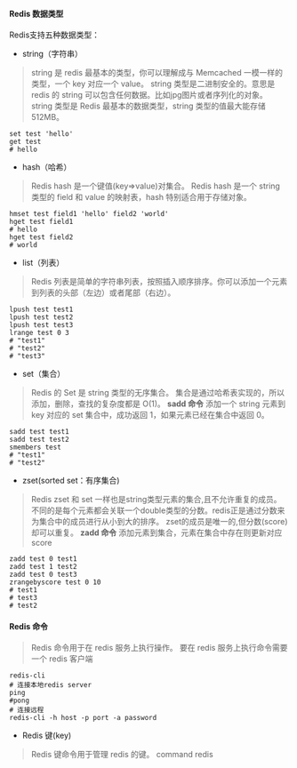 <!--
 * @Author: shouxie
 * @Date: 2020-03-11 15:31:13
 * @Description: 
 -->
#### Redis 数据类型
Redis支持五种数据类型：
- string（字符串）
> string 是 redis 最基本的类型，你可以理解成与 Memcached 一模一样的类型，一个 key 对应一个 value。
string 类型是二进制安全的。意思是 redis 的 string 可以包含任何数据。比如jpg图片或者序列化的对象。
string 类型是 Redis 最基本的数据类型，string 类型的值最大能存储 512MB。
```shell
set test 'hello'
get test
# hello
```
- hash（哈希）
> Redis hash 是一个键值(key=>value)对集合。
Redis hash 是一个 string 类型的 field 和 value 的映射表，hash 特别适合用于存储对象。
```shell
hmset test field1 'hello' field2 'world'
hget test field1
# hello
hget test field2
# world
```
- list（列表）
> Redis 列表是简单的字符串列表，按照插入顺序排序。你可以添加一个元素到列表的头部（左边）或者尾部（右边）。
```shell
lpush test test1
lpush test test2
lpush test test3
lrange test 0 3
# "test1"
# "test2"
# "test3"
```
- set（集合）
> Redis 的 Set 是 string 类型的无序集合。
集合是通过哈希表实现的，所以添加，删除，查找的复杂度都是 O(1)。
**sadd 命令**
添加一个 string 元素到 key 对应的 set 集合中，成功返回 1，如果元素已经在集合中返回 0。
```shell
sadd test test1
sadd test test2
smembers test
# "test1"
# "test2"
```
- zset(sorted set：有序集合)
> Redis zset 和 set 一样也是string类型元素的集合,且不允许重复的成员。
不同的是每个元素都会关联一个double类型的分数。redis正是通过分数来为集合中的成员进行从小到大的排序。
zset的成员是唯一的,但分数(score)却可以重复。
**zadd 命令**
添加元素到集合，元素在集合中存在则更新对应score
```shell
zadd test 0 test1
zadd test 1 test2
zadd test 0 test3
zrangebyscore test 0 10
# test1
# test3
# test2
```

#### Redis 命令
> Redis 命令用于在 redis 服务上执行操作。
要在 redis 服务上执行命令需要一个 redis 客户端
```shell
redis-cli
# 连接本地redis server
ping
#pong
# 连接远程
redis-cli -h host -p port -a password
```
- Redis 键(key)
> Redis 键命令用于管理 redis 的键。
command redis